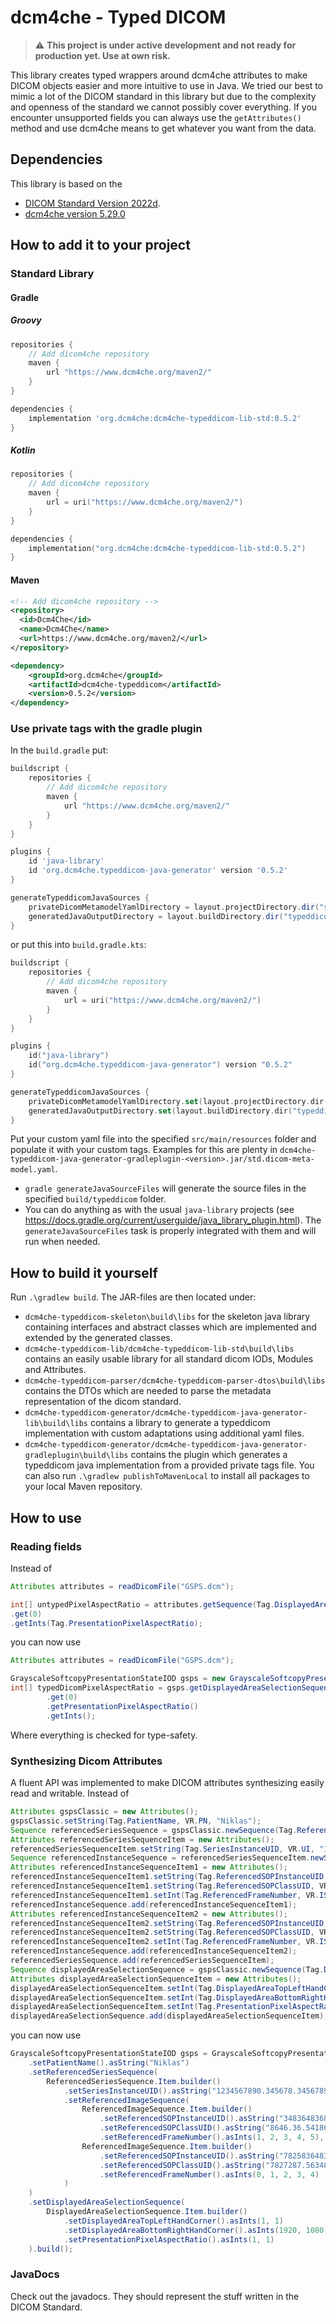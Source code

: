 # dcm4che - Typed DICOM
> :warning: **This project is under active development and not ready for production yet. Use at own risk.**

This library creates typed wrappers around dcm4che attributes to make DICOM objects easier and more intuitive to use in Java.
We tried our best to mimic a lot of the DICOM standard in this library but due to the complexity and openness of the standard we cannot possibly cover everything.
If you encounter unsupported fields you can always use the `getAttributes()` method and use dcm4che means to get whatever you want from the data.

## Dependencies
This library is based on the 
* [DICOM Standard Version 2022d](https://dicom.nema.org/medical/dicom/2022d/output/chtml/part01/ps3.1.html).
* [dcm4che version 5.29.0](https://github.com/dcm4che/dcm4che/releases/tag/5.29.0)

## How to add it to your project
### Standard Library
#### Gradle
##### Groovy
```groovy
repositories {
    // Add dicom4che repository
    maven {
        url "https://www.dcm4che.org/maven2/"
    }
}
```

```groovy
dependencies {
    implementation 'org.dcm4che:dcm4che-typeddicom-lib-std:0.5.2'
}
```

##### Kotlin
```kotlin
repositories {
    // Add dicom4che repository
    maven {
        url = uri("https://www.dcm4che.org/maven2/")
    }
}
```

```kotlin
dependencies {
    implementation("org.dcm4che:dcm4che-typeddicom-lib-std:0.5.2")
}
```

#### Maven

```xml
<!-- Add dicom4che repository -->
<repository>
  <id>Dcm4Che</id>
  <name>Dcm4Che</name>
  <url>https://www.dcm4che.org/maven2/</url>
</repository>
```

```xml
<dependency>
    <groupId>org.dcm4che</groupId>
    <artifactId>dcm4che-typeddicom</artifactId>
    <version>0.5.2</version>
</dependency>
```
### Use private tags with the gradle plugin

In the ```build.gradle``` put:
```groovy
buildscript {
    repositories {
        // Add dicom4che repository
        maven {
            url "https://www.dcm4che.org/maven2/"
        }
    }
}

plugins {
    id 'java-library'
    id 'org.dcm4che.typeddicom-java-generator' version '0.5.2'
}

generateTypeddicomJavaSources {
    privateDicomMetamodelYamlDirectory = layout.projectDirectory.dir("src/main/resources") // default - so this is optional when using this directory
    generatedJavaOutputDirectory = layout.buildDirectory.dir("typeddicom") // default - so this is optional when using this directory
}
```
or put this into ```build.gradle.kts```:
```kotlin
buildscript {
    repositories {
        // Add dicom4che repository
        maven {
            url = uri("https://www.dcm4che.org/maven2/")
        }
    }
}

plugins {
    id("java-library")
    id("org.dcm4che.typeddicom-java-generator") version "0.5.2"
}

generateTypeddicomJavaSources {
    privateDicomMetamodelYamlDirectory.set(layout.projectDirectory.dir("src/main/resources")) // default - so this is optional when using this directory
    generatedJavaOutputDirectory.set(layout.buildDirectory.dir("typeddicom")) // default - so this is optional when using this directory
}
```
Put your custom yaml file into the specified ```src/main/resources``` folder and populate it with your custom tags. Examples for this are plenty in ```dcm4che-typeddicom-java-generator-gradleplugin-<version>.jar/std.dicom-meta-model.yaml```.

* ```gradle generateJavaSourceFiles``` will generate the source files in the specified ```build/typeddicom``` folder.
* You can do anything as with the usual `java-library` projects (see https://docs.gradle.org/current/userguide/java_library_plugin.html). The ```generateJavaSourceFiles``` task is properly integrated with them and will run when needed. 

## How to build it yourself
Run ```.\gradlew build```. The JAR-files are then located under: 
* ```dcm4che-typeddicom-skeleton\build\libs``` for the skeleton java library containing interfaces and abstract classes which are implemented and extended by the generated classes.
* ```dcm4che-typeddicom-lib/dcm4che-typeddicom-lib-std\build\libs``` contains an easily usable library for all standard dicom IODs, Modules and Attributes.
* ```dcm4che-typeddicom-parser/dcm4che-typeddicom-parser-dtos\build\libs``` contains the DTOs which are needed to parse the metadata representation of the dicom standard.
* ```dcm4che-typeddicom-generator/dcm4che-typeddicom-java-generator-lib\build\libs``` contains a library to generate a typeddicom implementation with custom adaptations using additional yaml files.
* ```dcm4che-typeddicom-generator/dcm4che-typeddicom-java-generator-gradleplugin\build\libs``` contains the plugin which generates a typeddicom java implementation from a provided private tags file.
You can also run ```.\gradlew publishToMavenLocal``` to install all packages to your local Maven repository.
## How to use
### Reading fields
Instead of
```java
Attributes attributes = readDicomFile("GSPS.dcm");

int[] untypedPixelAspectRatio = attributes.getSequence(Tag.DisplayedAreaSelectionSequence)
.get(0)
.getInts(Tag.PresentationPixelAspectRatio);

```
you can now use
```java
Attributes attributes = readDicomFile("GSPS.dcm");

GrayscaleSoftcopyPresentationStateIOD gsps = new GrayscaleSoftcopyPresentationStateIOD(attributes);
int[] typedDicomPixelAspectRatio = gsps.getDisplayedAreaSelectionSequence()
        .get(0)
        .getPresentationPixelAspectRatio()
        .getInts();
```
Where everything is checked for type-safety.

### Synthesizing Dicom Attributes
A fluent API was implemented to make DICOM attributes synthesizing easily read and writable.
Instead of
```java
Attributes gspsClassic = new Attributes();
gspsClassic.setString(Tag.PatientName, VR.PN, "Niklas");
Sequence referencedSeriesSequence = gspsClassic.newSequence(Tag.ReferencedSeriesSequence, 1);
Attributes referencedSeriesSequenceItem = new Attributes();
referencedSeriesSequenceItem.setString(Tag.SeriesInstanceUID, VR.UI, "1234567890.345678.3456789");
Sequence referencedInstanceSequence = referencedSeriesSequenceItem.newSequence(Tag.ReferencedImageSequence, 2);
Attributes referencedInstanceSequenceItem1 = new Attributes();
referencedInstanceSequenceItem1.setString(Tag.ReferencedSOPInstanceUID, VR.UI, "3483648368436.483.864369.43648.368");
referencedInstanceSequenceItem1.setString(Tag.ReferencedSOPClassUID, VR.UI, "8646.36.54186.86408684371");
referencedInstanceSequenceItem1.setInt(Tag.ReferencedFrameNumber, VR.IS, 1, 2, 3, 4, 5);
referencedInstanceSequence.add(referencedInstanceSequenceItem1);
Attributes referencedInstanceSequenceItem2 = new Attributes();
referencedInstanceSequenceItem2.setString(Tag.ReferencedSOPInstanceUID, VR.UI, "782583648368436.478754369.436487827");
referencedInstanceSequenceItem2.setString(Tag.ReferencedSOPClassUID, VR.UI, "7827287.5634836.8463841.3684.3");
referencedInstanceSequenceItem2.setInt(Tag.ReferencedFrameNumber, VR.IS, 0, 1, 2, 3, 4);
referencedInstanceSequence.add(referencedInstanceSequenceItem2);
referencedSeriesSequence.add(referencedSeriesSequenceItem);
Sequence displayedAreaSelectionSequence = gspsClassic.newSequence(Tag.DisplayedAreaSelectionSequence, 1);
Attributes displayedAreaSelectionSequenceItem = new Attributes();
displayedAreaSelectionSequenceItem.setInt(Tag.DisplayedAreaTopLeftHandCorner, VR.SL, 1, 1);
displayedAreaSelectionSequenceItem.setInt(Tag.DisplayedAreaBottomRightHandCorner, VR.SL, 1920, 1080);
displayedAreaSelectionSequenceItem.setInt(Tag.PresentationPixelAspectRatio, VR.IS, 1, 1);
displayedAreaSelectionSequence.add(displayedAreaSelectionSequenceItem);
```
you can now use
```java
GrayscaleSoftcopyPresentationStateIOD gsps = GrayscaleSoftcopyPresentationStateIOD.builder()
    .setPatientName().asString("Niklas")
    .setReferencedSeriesSequence(
        ReferencedSeriesSequence.Item.builder()
            .setSeriesInstanceUID().asString("1234567890.345678.3456789")
            .setReferencedImageSequence(
                ReferencedImageSequence.Item.builder()
                    .setReferencedSOPInstanceUID().asString("3483648368436.483.864369.43648.368")
                    .setReferencedSOPClassUID().asString("8646.36.54186.86408684371")
                    .setReferencedFrameNumber().asInts(1, 2, 3, 4, 5),
                ReferencedImageSequence.Item.builder()
                    .setReferencedSOPInstanceUID().asString("782583648368436.478754369.436487827")
                    .setReferencedSOPClassUID().asString("7827287.5634836.8463841.3684.3")
                    .setReferencedFrameNumber().asInts(0, 1, 2, 3, 4)
            )
    )
    .setDisplayedAreaSelectionSequence(
        DisplayedAreaSelectionSequence.Item.builder()
            .setDisplayedAreaTopLeftHandCorner().asInts(1, 1)
            .setDisplayedAreaBottomRightHandCorner().asInts(1920, 1080)
            .setPresentationPixelAspectRatio().asInts(1, 1)
    ).build();
```
### JavaDocs
Check out the javadocs. They should represent the stuff written in the DICOM Standard.
